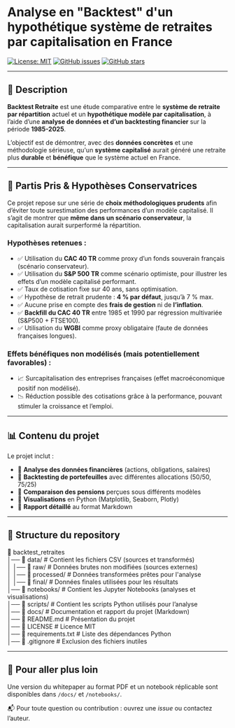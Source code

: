 # Analyse en "Backtest" d'un hypothétique système de retraites par capitalisation en France

[![License: MIT](https://img.shields.io/badge/License-MIT-green.svg)](LICENSE)
[![GitHub issues](https://img.shields.io/github/issues/Vincent-20-100/backtest_retraites)](https://github.com/Vincent-20-100/retraite-ponzi-analysis/issues)
[![GitHub stars](https://img.shields.io/github/stars/Vincent-20-100/backtest_retraites?style=social)](https://github.com/ton-profil/retraite-ponzi-analysis/stargazers)

---

## 📝 Description
**Backtest Retraite** est une étude comparative entre le **système de retraite par répartition** actuel et un **hypothétique modèle par capitalisation**, à l’aide d’une **analyse de données et d’un backtesting financier** sur la période **1985-2025**.

L’objectif est de démontrer, avec des **données concrètes** et une méthodologie sérieuse, qu'un **système capitalisé** aurait généré une retraite plus **durable** et **bénéfique** que le système actuel en France.

---

## 🎯 Partis Pris & Hypothèses Conservatrices

Ce projet repose sur une série de **choix méthodologiques prudents** afin d’éviter toute surestimation des performances d’un modèle capitalisé. Il s’agit de montrer que **même dans un scénario conservateur**, la capitalisation aurait surperformé la répartition.

### Hypothèses retenues :
- ✅ Utilisation du **CAC 40 TR** comme proxy d’un fonds souverain français (scénario conservateur).
- ✅ Utilisation du **S&P 500 TR** comme scénario optimiste, pour illustrer les effets d’un modèle capitalisé performant.
- ✅ Taux de cotisation fixe sur 40 ans, sans optimisation.
- ✅ Hypothèse de retrait prudente : **4 % par défaut**, jusqu’à 7 % max.
- ✅ Aucune prise en compte des **frais de gestion** ni de **l’inflation**.
- ✅ **Backfill du CAC 40 TR** entre 1985 et 1990 par régression multivariée (S&P500 + FTSE100).
- ✅ Utilisation du **WGBI** comme proxy obligataire (faute de données françaises longues).

### Effets bénéfiques non modélisés (mais potentiellement favorables) :
- 📈 Surcapitalisation des entreprises françaises (effet macroéconomique positif non modélisé).
- 📉 Réduction possible des cotisations grâce à la performance, pouvant stimuler la croissance et l’emploi.

---

## 📊 Contenu du projet
Le projet inclut :
- 🔹 **Analyse des données financières** (actions, obligations, salaires)
- 🔹 **Backtesting de portefeuilles** avec différentes allocations (50/50, 75/25)
- 🔹 **Comparaison des pensions** perçues sous différents modèles
- 🔹 **Visualisations** en Python (Matplotlib, Seaborn, Plotly)
- 🔹 **Rapport détaillé** au format Markdown

---

## 📂 Structure du repository
📂 backtest_retraites  
│── 📂 data/            # Contient les fichiers CSV (sources et transformés)  
│   │── 📂 raw/         # Données brutes non modifiées (sources externes)  
│   │── 📂 processed/   # Données transformées prêtes pour l'analyse  
│   │── 📂 final/       # Données finales utilisées pour les résultats  
│── 📂 notebooks/       # Contient les Jupyter Notebooks (analyses et visualisations)  
│── 📂 scripts/         # Contient les scripts Python utilisés pour l’analyse  
│── 📂 docs/            # Documentation et rapport du projet (Markdown)  
│── 📄 README.md        # Présentation du projet  
│── 📄 LICENSE          # Licence MIT  
│── 📄 requirements.txt # Liste des dépendances Python  
│── 📄 .gitignore       # Exclusion des fichiers inutiles

---

## 🚀 Pour aller plus loin
Une version du whitepaper au format PDF et un notebook réplicable sont disponibles dans `/docs/` et `/notebooks/`.

📬 Pour toute question ou contribution : ouvrez une *issue* ou contactez l’auteur.

